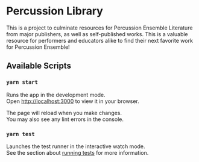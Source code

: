 # Percussion Library

This is a project to culminate resources for Percussion Ensemble Literature from major publishers, as well as self-published works. This is a valuable resource for performers and educators alike to find their next favorite work for Percussion Ensemble!

## Available Scripts

### `yarn start`

Runs the app in the development mode.\
Open [http://localhost:3000](http://localhost:3000) to view it in your browser.

The page will reload when you make changes.\
You may also see any lint errors in the console.

### `yarn test`

Launches the test runner in the interactive watch mode.\
See the section about [running tests](https://facebook.github.io/create-react-app/docs/running-tests) for more information.
